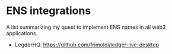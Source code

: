 # ENS integrations
A list summarizing my quest to implement ENS names in all web3 applications.

- LegderHQ: https://github.com/frimoldi/ledger-live-desktop
